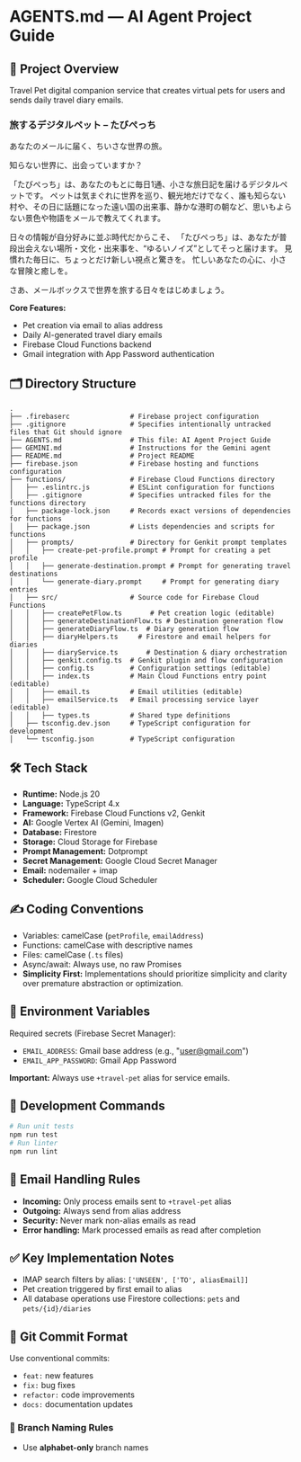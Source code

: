 # AGENTS.md — AI Agent Project Guide

## 📘 Project Overview
Travel Pet digital companion service that creates virtual pets for users and sends daily travel diary emails.

### 旅するデジタルペット – たびぺっち
あなたのメールに届く、ちいさな世界の旅。

知らない世界に、出会っていますか？

「たびぺっち」は、あなたのもとに毎日1通、小さな旅日記を届けるデジタルペットです。
ペットは気まぐれに世界を巡り、観光地だけでなく、誰も知らない村や、その日に話題になった遠い国の出来事、静かな港町の朝など、思いもよらない景色や物語をメールで教えてくれます。

日々の情報が自分好みに並ぶ時代だからこそ、
「たびぺっち」は、あなたが普段出会えない場所・文化・出来事を、“ゆるいノイズ”としてそっと届けます。
見慣れた毎日に、ちょっとだけ新しい視点と驚きを。
忙しいあなたの心に、小さな冒険と癒しを。

さあ、メールボックスで世界を旅する日々をはじめましょう。

**Core Features:**
- Pet creation via email to alias address
- Daily AI-generated travel diary emails
- Firebase Cloud Functions backend
- Gmail integration with App Password authentication

## 🗂 Directory Structure
```
.
├── .firebaserc               # Firebase project configuration
├── .gitignore                # Specifies intentionally untracked files that Git should ignore
├── AGENTS.md                 # This file: AI Agent Project Guide
├── GEMINI.md                 # Instructions for the Gemini agent
├── README.md                 # Project README
├── firebase.json             # Firebase hosting and functions configuration
├── functions/                # Firebase Cloud Functions directory
│   ├── .eslintrc.js          # ESLint configuration for functions
│   ├── .gitignore            # Specifies untracked files for the functions directory
│   ├── package-lock.json     # Records exact versions of dependencies for functions
│   ├── package.json          # Lists dependencies and scripts for functions
│   ├── prompts/              # Directory for Genkit prompt templates
│   │   ├── create-pet-profile.prompt # Prompt for creating a pet profile
│   │   ├── generate-destination.prompt # Prompt for generating travel destinations
│   │   └── generate-diary.prompt     # Prompt for generating diary entries
│   ├── src/                  # Source code for Firebase Cloud Functions
│   │   ├── createPetFlow.ts       # Pet creation logic (editable)
│   │   ├── generateDestinationFlow.ts # Destination generation flow
│   │   ├── generateDiaryFlow.ts  # Diary generation flow
│   │   ├── diaryHelpers.ts     # Firestore and email helpers for diaries
│   │   ├── diaryService.ts       # Destination & diary orchestration
│   │   ├── genkit.config.ts  # Genkit plugin and flow configuration
│   │   ├── config.ts         # Configuration settings (editable)
│   │   ├── index.ts          # Main Cloud Functions entry point (editable)
│   │   ├── email.ts          # Email utilities (editable)
│   │   ├── emailService.ts   # Email processing service layer (editable)
│   │   ├── types.ts          # Shared type definitions
│   ├── tsconfig.dev.json     # TypeScript configuration for development
│   └── tsconfig.json         # TypeScript configuration
```

## 🛠 Tech Stack
- **Runtime:** Node.js 20
- **Language:** TypeScript 4.x
- **Framework:** Firebase Cloud Functions v2, Genkit
- **AI:** Google Vertex AI (Gemini, Imagen)
- **Database:** Firestore
- **Storage:** Cloud Storage for Firebase
- **Prompt Management:** Dotprompt
- **Secret Management:** Google Cloud Secret Manager
- **Email:** nodemailer + imap
- **Scheduler:** Google Cloud Scheduler

## ✍️ Coding Conventions
- Variables: camelCase (`petProfile`, `emailAddress`)
- Functions: camelCase with descriptive names
- Files: camelCase (`.ts` files)
- Async/await: Always use, no raw Promises
- **Simplicity First:** Implementations should prioritize simplicity and clarity over premature abstraction or optimization.

## 🔧 Environment Variables
Required secrets (Firebase Secret Manager):
- `EMAIL_ADDRESS`: Gmail base address (e.g., "user@gmail.com")
- `EMAIL_APP_PASSWORD`: Gmail App Password

**Important:** Always use `+travel-pet` alias for service emails.

## 🚀 Development Commands
```bash
# Run unit tests
npm run test
# Run linter
npm run lint
```

## 📧 Email Handling Rules
- **Incoming:** Only process emails sent to `+travel-pet` alias
- **Outgoing:** Always send from alias address
- **Security:** Never mark non-alias emails as read
- **Error handling:** Mark processed emails as read after completion

## ✅ Key Implementation Notes
- IMAP search filters by alias: `['UNSEEN', ['TO', aliasEmail]]`
- Pet creation triggered by first email to alias
- All database operations use Firestore collections: `pets` and `pets/{id}/diaries`

## 🔀 Git Commit Format
Use conventional commits:
- `feat:` new features
- `fix:` bug fixes
- `refactor:` code improvements
- `docs:` documentation updates

### 🔢 Branch Naming Rules
- Use **alphabet-only** branch names

